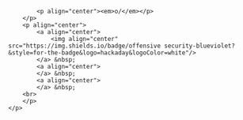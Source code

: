 <p align="center">
        <p align="center">

            <p align="center"><em>o/</em></p>
        </p>
        <p align="center">
            <a align="center">
                <img align="center" src="https://img.shields.io/badge/offensive security-blueviolet?&style=for-the-badge&logo=hackaday&logoColor=white"/>
            </a> &nbsp;
            <a align="center">
            </a> &nbsp;
            <a align="center">
            </a> &nbsp;   
        <br>
        </p>
    </p>
</p>
